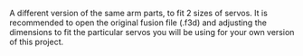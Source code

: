 A different version of the same arm parts, to fit 2 sizes of servos. It is recommended to open the original fusion file (.f3d) and adjusting the dimensions to fit the particular servos you will be using for your own version of this project.

